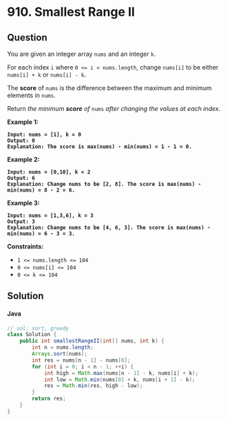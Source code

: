 # 910. Smallest Range II

## Question

You are given an integer array `nums` and an integer `k`.

For each index `i` where `0 <= i < nums.length`, change `nums[i]` to be either `nums[i] + k` or `nums[i] - k`.

The **score** of `nums` is the difference between the maximum and minimum elements in `nums`.

Return _the minimum **score** of_ `nums` _after changing the values at each index_.

**Example 1:**

<pre><code><strong>Input: nums = [1], k = 0
</strong><strong>Output: 0
</strong><strong>Explanation: The score is max(nums) - min(nums) = 1 - 1 = 0.
</strong></code></pre>

**Example 2:**

<pre><code><strong>Input: nums = [0,10], k = 2
</strong><strong>Output: 6
</strong><strong>Explanation: Change nums to be [2, 8]. The score is max(nums) - min(nums) = 8 - 2 = 6.
</strong></code></pre>

**Example 3:**

<pre><code><strong>Input: nums = [1,3,6], k = 3
</strong><strong>Output: 3
</strong><strong>Explanation: Change nums to be [4, 6, 3]. The score is max(nums) - min(nums) = 6 - 3 = 3. 
</strong></code></pre>

**Constraints:**

* `1 <= nums.length <= 104`
* `0 <= nums[i] <= 104`
* `0 <= k <= 104`

## Solution

#### Java

```java
// sol: sort, greedy
class Solution {
    public int smallestRangeII(int[] nums, int k) {
        int n = nums.length;
        Arrays.sort(nums);
        int res = nums[n - 1] - nums[0];
        for (int i = 0; i < n - 1; ++i) {
            int high = Math.max(nums[n - 1] - k, nums[i] + k);
            int low = Math.min(nums[0] + k, nums[i + 1] - k);
            res = Math.min(res, high - low);
        }
        return res;
    }
}
```
